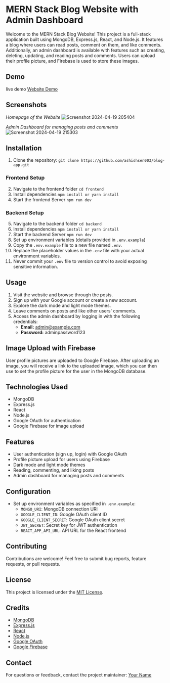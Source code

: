 # MERN Stack Blog Website with Admin Dashboard

Welcome to the MERN Stack Blog Website! This project is a full-stack application built using MongoDB, Express.js, React, and Node.js. 
It features a blog where users can read posts, comment on them, and like comments. Additionally, an admin dashboard is available with 
features such as creating, deleting, updating, and reading posts and comments. Users can upload their profile picture, and Firebase is used to store these images.

## Demo
live demo [Website Demo](https://blog-app-64zh.onrender.com)

## Screenshots

*Homepage of the Website*
![Screenshot 2024-04-19 205404](https://github.com/ashishsen003/blog-app/assets/112822104/fe66473a-8da9-4c0d-8f19-ef6ce3096238)

*Admin Dashboard for managing posts and comments*
![Screenshot 2024-04-19 215303](https://github.com/ashishsen003/blog-app/assets/112822104/75e21535-9d98-493f-860e-e3efbe3eeb5d)

## Installation

1. Clone the repository: `git clone https://github.com/ashishsen003/blog-app.git`
### Frontend Setup
2. Navigate to the frontend folder `cd frontend`
3. Install dependencies `npm install or yarn install`
4. Start the frontend Server `npm run dev`
### Backend Setup
5. Navigate to the backend folder `cd backend`
6. Install dependencies `npm install or yarn install`
7. Start the backend Server `npm run dev`
8. Set up environment variables (details provided in `.env.example`)
9. Copy the `.env.example` file to a new file named `.env`.
10. Replace the placeholder values in the `.env` file with your actual environment variables.
11. Never commit your `.env` file to version control to avoid exposing sensitive information.


## Usage

1. Visit the website and browse through the posts.
2. Sign up with your Google account or create a new account.
3. Explore the dark mode and light mode themes.
4. Leave comments on posts and like other users' comments.
5. Access the admin dashboard by logging in with the following credentials:
   - **Email:** admin@example.com
   - **Password:** adminpassword123

## Image Upload with Firebase

User profile pictures are uploaded to Google Firebase. After uploading an image, you will receive a link to the uploaded image, which you can then use to set the profile picture for the user in the MongoDB database.

## Technologies Used

- MongoDB
- Express.js
- React
- Node.js
- Google OAuth for authentication
- Google Firebase for image upload

## Features

- User authentication (sign up, login) with Google OAuth
- Profile picture upload for users using Firebase
- Dark mode and light mode themes
- Reading, commenting, and liking posts
- Admin dashboard for managing posts and comments

## Configuration

- Set up environment variables as specified in `.env.example`:
  - `MONGO_URI`: MongoDB connection URI
  - `GOOGLE_CLIENT_ID`: Google OAuth client ID
  - `GOOGLE_CLIENT_SECRET`: Google OAuth client secret
  - `JWT_SECRET`: Secret key for JWT authentication
  - `REACT_APP_API_URL`: API URL for the React frontend

## Contributing

Contributions are welcome! Feel free to submit bug reports, feature requests, or pull requests.

## License

This project is licensed under the [MIT License](LICENSE).

## Credits

- [MongoDB](https://www.mongodb.com/)
- [Express.js](https://expressjs.com/)
- [React](https://reactjs.org/)
- [Node.js](https://nodejs.org/)
- [Google OAuth](https://developers.google.com/identity/protocols/oauth2)
- [Google Firebase](https://firebase.google.com/)

## Contact

For questions or feedback, contact the project maintainer: [Your Name](mailto:your-email@example.com)

